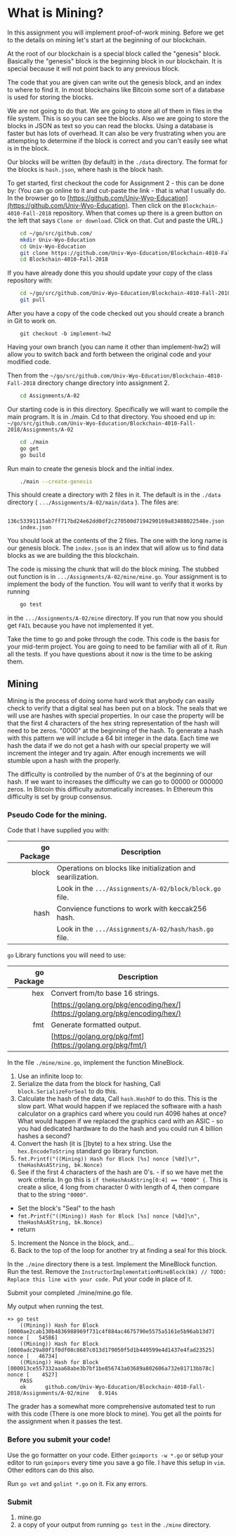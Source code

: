 What is Mining?
=============================================================

In this assignment you will implement proof-of-work mining.  Before we get to the details on mining 
let's start at the beginning of our blockchain.

At the root of our blockchain is a special block called the "genesis" block.  Basically the "genesis" block is the
beginning block in our blockchain. It is special because it will not point back to any previous block.

The code that you are given can write out the genesis block, and an index to where to find it. In most blockchains like
Bitcoin  some sort of a database is used for storing the blocks.

We are not going to do that. We are going to store all of them in files in the file system. This is so you can see the
blocks. Also we are going to store the blocks in JSON as text so you can read the blocks. Using a database is faster but
has lots of overhead. It can also be very frustrating when you are attempting to determine if the block is correct and
you can't easily see what is in the  block.

Our blocks will be written (by default) in the `./data` directory. The format for the blocks is `hash.json`, where hash
is the block hash.

To get started, first checkout the code for Assignment 2 - this can be done by: (You can go online to it and cut-paste
the link - that is what I usually do. In the browser go to
[https://github.com/Univ-Wyo-Education](https://github.com/Univ-Wyo-Education). Then click on the
`Blockchain-4010-Fall-2018` repository. When that comes up there is a green button on the left that says `Clone or
download`. Click on that. Cut and paste the URL.)

```sh
	cd ~/go/src/github.com/
	mkdir Univ-Wyo-Education
	cd Univ-Wyo-Education
	git clone https://github.com/Univ-Wyo-Education/Blockchain-4010-Fall-2018.git
	cd Blockchain-4010-Fall-2018
```

If you have already done this you should update your copy of the class
repository with:

```sh
	cd ~/go/src/github.com/Univ-Wyo-Education/Blockchain-4010-Fall-2018
	git pull
```

After you have a copy of the code checked out you should create a branch in Git to work on.

```
	git checkout -b implement-hw2
```

Having your own branch (you can name it other than implement-hw2) will allow you to 
switch back and forth between the original code and your modified code.

Then from the `~/go/src/github.com/Univ-Wyo-Education/Blockchain-4010-Fall-2018` directory
change directory into assignment 2.

```sh
	cd Assignments/A-02
```

Our starting code is in this directory.  Specifically we will want to
compile the main program.  It is in ./main.  Cd to that directory.
You shooed end up in:
`~/go/src/github.com/Univ-Wyo-Education/Blockchain-4010-Fall-2018/Assignments/A-02`

```sh
	cd ./main
	go get
	go build
```

Run main to create the genesis block and the initial index.

```sh
	./main --create-genesis
```

This should create a directory with 2 files in it.  The default 
is in the `./data` directory ( `.../Assignments/A-02/main/data` ).  The files are:

```
	136c53391115ab7ff717bd24e62dd0df2c270500d7194290169a83488022548e.json
	index.json
```

You should look at the contents of the 2 files. The one with the long name is our genesis block. The `index.json` is an
index that will allow us to find data blocks as we are building the this blockchain.

The code is missing the chunk that will do the block mining. The stubbed out function is in
`.../Assignments/A-02/mine/mine.go`. Your
assignment is to implement the body of the function. You will want to verify that it works by running

```sh
	go test
```

in the `.../Assignments/A-02/mine` directory.  If you run that now you should get `FAIL`
because you have not implemented it yet.

Take the time to go and poke through the code.  This code is the basis
for your mid-term project.  You are going to need to be familiar with
all of it.  Run all the tests.   If you have questions about it now is
the time to be asking them.

## Mining

Mining is the process of doing some hard work that anybody can easily check to verify that
a digital seal has been put on a block.  The seals that we will use are hashes with special
properties.  In our case the property will be that the first 4 characters of the hex
string representation of the hash will need to be zeros.  "0000" at the beginning of 
the hash.   To generate a hash with this pattern we will include a 64 bit integer in
the data.  Each time we hash the data if we do not get a hash with our special property
we will increment the integer and try again.  After enough increments we will stumble
upon a hash with the properly.

The difficulty is controlled by the number of 0's at the beginning of our hash.
If we want to increases the difficulty we can go to 00000 or 000000 zeros.  In
Bitcoin this difficulty automatically increases.  In Ethereum this difficulty is
set by group consensus.


### Pseudo Code for the mining.

Code that I have supplied you with: 

| go Package        | Description                                                      |
|------------------:|------------------------------------------------------------------|
| block             | Operations on blocks like initialization and searilization.      |
|                   | Look in the `.../Assignments/A-02/block/block.go` file.          |
| hash              | Convience functions to work with keccak256 hash.                 |
|                   | Look in the `.../Assignments/A-02/hash/hash.go` file.            |

`go` Library functions you will need to use:

| go Package        | Description                                                                   |
|------------------:|-------------------------------------------------------------------------------|
| hex               | Convert from/to base 16 strings.                                              |
|                   | [https://golang.org/pkg/encoding/hex/](https://golang.org/pkg/encoding/hex/)  |
| fmt               | Generate formatted output.                                                    |
|                   | [https://golang.org/pkg/fmt](https://golang.org/pkg/fmt/)                     |

In the file `./mine/mine.go`, implement the function MineBlock.

1. Use an infinite loop to:
  1. Serialize the data from the block for hashing, Call `block.SerializeForSeal` to do this.
  2. Calculate the hash of the data, Call `hash.HashOf` to do this. This is the slow part.  What would happen if we
     replaced the software with a hash calculator on a graphics card where you could run 4096 hahes at once?
     What would happen if we replaced the graphics card with an ASIC - so you had dedicated hardware to do
     the hash and you could run 4 billion hashes a second?
  3. Convert the hash (it is []byte) to a hex string.  Use the `hex.EncodeToString` standard go library function.
  4. `fmt.Printf("((Mining)) Hash for Block [%s] nonce [%8d]\r", theHashAsAString, bk.Nonce)`
  5. See if the first 4 characters of the hash are 0's. - if so we have met the work criteria.
     In go this is `if theHashAsAString[0:4] == "0000" {`.  This is create a slice, 4 long from
     character 0 with length of 4, then compare that to the string `"0000"`.
   - Set the block's "Seal" to the hash
   - `fmt.Printf("((Mining)) Hash for Block [%s] nonce [%8d]\n", theHashAsAString, bk.Nonce)`
   - return
  5. Increment the Nonce in the block, and...
  6. Back to the top of the loop for another try at finding a seal for this block.


In the `./mine` directory there is a test.  Implement the MineBlock function.  Run the
test.  Remove the `InstructorImplementationMineBlock(bk) // TODO: Replace this line with your code.`
Put your code in place of it.

Submit your completed ./mine/mine.go file.  

My output when running the test.

```
+> go test
	((Mining)) Hash for Block [0000ae2cab130b4836988969f731c4f884ac4675790e5575a5161e5b96ab13d7] nonce [   54586]
	((Mining)) Hash for Block [0000adc29a80f1f0df08c8687c013d179050f5d1b449599e4d1437e4fad23525] nonce [   46734]
	((Mining)) Hash for Block [000013ce557332aaa68abe3b7bf1be856743a03689a802606a732e81713bb78c] nonce [    4527]
	PASS
	ok  	github.com/Univ-Wyo-Education/Blockchain-4010-Fall-2018/Assignments/A-02/mine	0.914s
```

The grader has a somewhat more comprehensive automated test to run with this code (There is one more block
to mine).   You get all the points for the assignment when it passes the test.

### Before you submit your code!

Use the go formatter on your code.  Either `goimports -w *.go` or setup your editor to run
`goimpors` every time you save a go file.  I have this setup in `vim`.  Other editors can
do this also.

Run `go vet` and `golint *.go` on it.  Fix any errors.

### Submit

1. mine.go
2. a copy of your output from running `go test` in the `./mine` directory.


